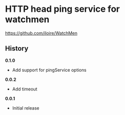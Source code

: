 # HTTP head ping service for watchmen

https://github.com/iloire/WatchMen

## History

**0.1.0**

- Add support for pingService options

**0.0.2**

- Add timeout

**0.0.1**

- Initial release
